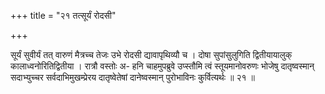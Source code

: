 +++
title = "२१ तत्सूर्यं रोदसी"

+++

सूर्यं सुवीर्यं तत् वारुणं मैत्रच्च तेजः उभे रोदसी द्यावापृथिव्यौ च । दोषा सुपांसुलुगिति द्वितीयायालुक् कालाध्वनोरितिद्वितीया । रात्रौ वस्तोः अ- हनि चाहमुपब्रुवे उप्स्तौमि त्वं स्तूयमानोवरुणः भोजेषु दातृष्वस्मान् सदाभ्युच्चर सर्वदाभिमुखम्प्रेरय दातृष्वेतेषां दानेष्वस्मान् पुरोभाविनः कुर्वित्यर्थः ॥ २१ ॥